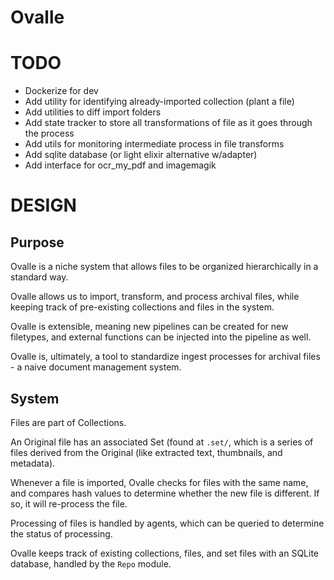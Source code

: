 # Ovalle

# TODO

- Dockerize for dev
- Add utility for identifying already-imported collection (plant a file)
- Add utilities to diff import folders
- Add state tracker to store all transformations of file as it goes through the process
- Add utils for monitoring intermediate process in file transforms
- Add sqlite database (or light elixir alternative w/adapter)
- Add interface for ocr_my_pdf and imagemagik

# DESIGN

## Purpose

Ovalle is a niche system that allows files to be organized hierarchically in a standard way.

Ovalle allows us to import, transform, and process archival files, while keeping track of pre-existing collections
and files in the system.

Ovalle is extensible, meaning new pipelines can be created for new filetypes, and external functions can be injected
into the pipeline as well.

Ovalle is, ultimately, a tool to standardize ingest processes for archival files - a naive document management system.

## System

Files are part of Collections. 

An Original file has an associated Set (found at `.set/`, which is a series of files derived
from the Original (like extracted text, thumbnails, and metadata).

Whenever a file is imported, Ovalle checks for files with the same name, and compares hash
values to determine whether the new file is different. If so, it will re-process the file.

Processing of files is handled by agents, which can be queried to determine the status of processing.

Ovalle keeps track of existing collections, files, and set files with an SQLite database, handled by the `Repo` module.
